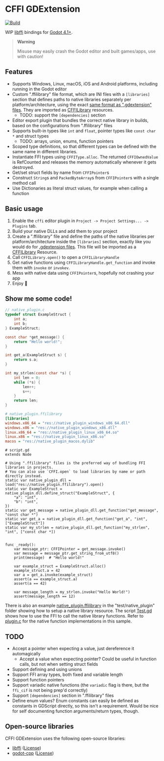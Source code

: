 # CFFI GDExtension
[![Build](https://github.com/gilzoide/cffi-gdextension/actions/workflows/.build.yml/badge.svg?branch=main)](https://github.com/gilzoide/cffi-gdextension/actions/workflows/.build.yml)

WIP [libffi](https://github.com/libffi/libffi) bindings for [Godot 4.1+](https://godotengine.org/).

> **Warning**
>
> Misuse may easily crash the Godot editor and built games/apps, use with caution!


## Features
- Supports Windows, Linux, macOS, iOS and Android platforms, including running in the Godot editor
- Custom ".ffilibrary" file format, which are INI files with a `[libraries]` section that defines paths to native libraries separately per platform/architecture, using the exact [same format as ".gdextension" files]((https://docs.godotengine.org/en/stable/tutorials/scripting/gdextension/gdextension_cpp_example.html#using-the-gdextension-module)).
  They are imported as [CFFILibrary](addons/cffi/cffi_library.gd) resources.
  + TODO: support the `[dependencies]` section
- Editor export plugin that bundles the correct native library in builds, based on the configurations from ".ffilibrary" files
- Supports built-in types like `int` and `float`, pointer types like `const char *` and struct types
  + TODO: arrays, union, enums, function pointers
- Scoped type definitions, so that different types can be defined with the same name in different libraries.
- Instantiate FFI types using `CFFIType.alloc`.
  The returned `CFFIOwnedValue` is RefCounted and releases the memory automatically whenever it gets destroyed.
- Get/set struct fields by name from `CFFIPointer`s
- Construct `String`s and `PackedByteArray`s from `CFFIPointer`s with a single method call
- Use Dictionaries as literal struct values, for example when calling a function


## Basic usage
1. Enable the `cffi` editor plugin in `Project -> Project Settings... -> Plugins` tab.
2. Build your native DLLs and add them to your project
3. Create a ".ffilibrary" file and define the paths of the native libraries per platform/architecture inside the `[libraries]` section, exactly like you would do for [.gdextension files](https://docs.godotengine.org/en/stable/tutorials/scripting/gdextension/gdextension_cpp_example.html#using-the-gdextension-module).
   This file will be imported as a [CFFILibrary](addons/cffi/cffi_library.gd) Resource.
4. Call `CFFILibrary.open()` to open a `CFFILibraryHandle`
5. Get native functions using `CFFILibraryHandle.get_function` and invoke them with `invoke` or `invokev`.
6. Mess with native data using `CFFIPointer`s, hopefully not crashing your app
7. Enjoy 🍾


## Show me some code!
```c
// native_plugin.c
typedef struct ExampleStruct {
    int a;
    int b;
} ExampleStruct;

const char *get_message() {
    return "Hello world!";
}

int get_a(ExampleStruct s) {
    return s.a;
}

int my_strlen(const char *s) {
    int len = 0;
    while (*s) {
        len++;
        s++;
    }
    return len;
}
```

```ini
# native_plugin.ffilibrary
[libraries]
windows.x86_64 = "res://native_plugin_windows_x86_64.dll"
windows.x86 = "res://native_plugin_windows_x86.dll"
linux.x86_64 = "res://native_plugin_linux_x86_64.so"
linux.x86 = "res://native_plugin_linux_x86.so"
macos = "res://native_plugin_macos.dylib"
```

```gdscript
# script.gd
extends Node

# Using ".ffilibrary" files is the preferred way of bundling FFI libraries in projects.
# You can also use `CFFI.open` to load libraries by name or path directly instead.
static var native_plugin_dll = load("res://native_plugin.ffilibrary").open()
static var ExampleStruct = native_plugin_dll.define_struct("ExampleStruct", {
    "a": "int",
    "b": "int",
})
static var get_message = native_plugin_dll.get_function("get_message", "const char *")
static var get_a = native_plugin_dll.get_function("get_a", "int", ["ExampleStruct"])
static var my_strlen = native_plugin_dll.get_function("my_strlen", "int", ["const char *])


func _ready():
    var message_ptr: CFFIPointer = get_message.invoke()
    var message = message_ptr.get_string_from_utf8()
    print(message)  # "Hello world!"

    var example_struct = ExampleStruct.alloc()
    example_struct.a = 42
    var a = get_a.invoke(example_struct)
    assert(a == example_struct.a)
    assert(a == 42)

    var message_length = my_strlen.invoke("Hello World!")
    assert(message_length == 12)
```

There is also an example [native_plugin.ffilibrary](test/native_plugin/native_plugin.ffilibrary) in the "test/native_plugin" folder showing how to setup a native library resource.
The script [Test.gd](test/Test.gd) shows how to use the FFI to call the native library functions. Refer to [plugin.c](test/native_plugin/plugin.c) for the native function implementations in this sample.


## TODO
- Accept a pointer when expecting a value, just dereference it automagically
  + Accept a value when expecting pointer? Could be useful in function calls, but not when setting struct fields
- Support defining and using unions
- Support FFI array types, both fixed and variable length
- Support function pointers
- Support variadic native functions (the `variadic` flag is there, but the `ffi_cif` is not being prep'd correctly)
- Support `[dependencies]` section in ".ffilibrary" files
- Define enum values?
  Enum constants can easily be defined as constants in GDScript directly, so this isn't a requirement.
  Would be nice for self documenting function arguments/return types, though.


## Open-source libraries
CFFI GDExtension uses the following open-source libraries:
- [libffi](https://github.com/libffi/libffi) ([License](https://github.com/libffi/libffi/blob/master/LICENSE))
- [godot-cpp](https://github.com/godotengine/godot-cpp) ([License](https://github.com/godotengine/godot-cpp/blob/master/LICENSE.md))